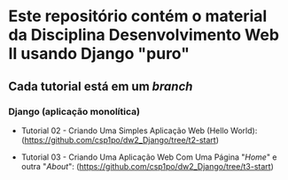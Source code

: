 # Este repositório contém o material da Disciplina Desenvolvimento Web II usando Django "puro"

## Cada tutorial está em um _branch_

### Django (aplicação monolítica)

* Tutorial 02 - Criando Uma Simples Aplicação Web (Hello World): (https://github.com/csp1po/dw2_Django/tree/t2-start)

* Tutorial 03 - Criando Uma Aplicação Web Com Uma Página "*Home*" e outra "*About*": (https://github.com/csp1po/dw2_Django/tree/t3-start)
